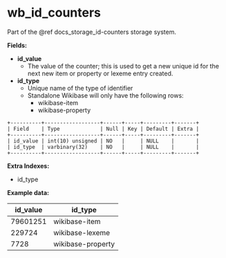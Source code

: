 # wb_id_counters

Part of the @ref docs_storage_id-counters storage system.

**Fields:**

 - **id_value**
   - The value of the counter; this is used to get a new unique id for the next new item or property or lexeme entry created.
 - **id_type**
   - Unique name of the type of identifier
   - Standalone Wikibase will only have the following rows:
     - wikibase-item
     - wikibase-property

```
+----------+------------------+------+-----+---------+-------+
| Field    | Type             | Null | Key | Default | Extra |
+----------+------------------+------+-----+---------+-------+
| id_value | int(10) unsigned | NO   |     | NULL    |       |
| id_type  | varbinary(32)    | NO   |     | NULL    |       |
+----------+------------------+------+-----+---------+-------+
```

**Extra Indexes:**
 - id_type

**Example data:**

| id_value  | id_type           |
| ----------| ----------------- |
| 79601251  | wikibase-item     |
| 229724    | wikibase-lexeme   |
| 7728      | wikibase-property |
